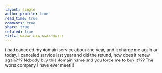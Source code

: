 ```yaml
---
layout: single
author_profile: true
read_time: true
comments: true
share: true
related: true
title: Never use Godaddy!!!
---
```


I had canceled my domain service about one year, and it charge me again at today.
I canceled service last year and did the refund, how does it renew again???
Nobody buy this domain name and you force me to buy it???
The worst company I have ever meet!!!